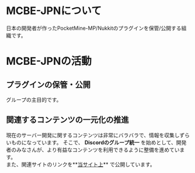 # MCBE-JPNについて

日本の開発者が作ったPocketMine-MP/Nukkitのプラグインを保管/公開する組織です。  

# MCBE-JPNの活動

## プラグインの保管・公開

グループの主目的です。

## 関連するコンテンツの一元化の推進

現在のサーバー開発に関するコンテンツは非常にバラバラで、情報を収集しずらいものになっています。
そこで、 **Discordのグループ統一** を始めとして、開発者のみなさんが、より有益なコンテンツを利用できるように整備を進めています。  
また、関連サイトのリンクを**[当サイト上](/sites)** で公開しています。
